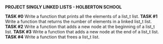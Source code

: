 
**PROJECT SINGLY LINKED LISTS - HOLBERTON SCHOOL**

**TASK #0** Write a function that prints all the elements of a list_t list.
**TASK #1** Write a function that returns the number of elements in a linked list_t list.
**TASK #2** Write a function that adds a new node at the beginning of a list_t list.
**TASK #3** Write a function that adds a new node at the end of a list_t list.
**TASK #4** Write a function that frees a list_t list.
